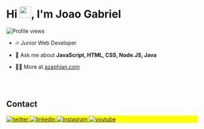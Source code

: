 
<h1 align="left">Hi <img src="https://raw.githubusercontent.com/kaueMarques/kaueMarques/master/hi.gif" height="30px">, I'm Joao Gabriel</h1>
<p align="left"> <img src="https://komarev.com/ghpvc/?username=azaph0x&color=blue" alt="Profile views" /> </p>

- 🔥 Junior Web Developer

- 💬 Ask me about **JavaScript, HTML, CSS, Node.JS, Java**

- 👨‍💻 More at [azaphian.com](https://azaphian.com)

<br><br>

## Contact

<p align="left" style="background:yellow">
<a href="https://twitter.com/azaphian" target="_blank">
  <img align="center" src="https://img.shields.io/badge/-azaphian-05122A?style=flat&logo=twitter" alt="twitter"/>  
</a>
<a href="https://linkedin.com/in/joaogabriel0x" target="_blank">
  <img align="center" src="https://img.shields.io/badge/-joaog0x-05122A?style=flat&logo=linkedin" alt="linkedin"/>
</a>
<a href="https://instagram.com/offtonyx" target="_blank">
 <img align="center" src="https://img.shields.io/badge/-offtonyx-05122A?style=flat&logo=instagram" alt="instagram"/>
</a>
<a href="https://www.youtube.com/@azaphian" target="_blank">
 <img align="center" src="https://img.shields.io/badge/-azaphian-05122A?style=flat&logo=youtube" alt="youtube"/>
</a>
</p>
